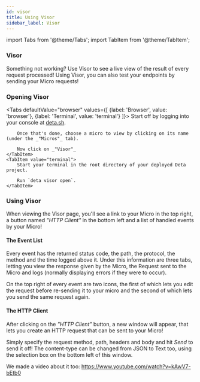 ```yaml
---
id: visor
title: Using Visor
sidebar_label: Visor
---
```

import Tabs from '@theme/Tabs';
import TabItem from '@theme/TabItem';

### Visor

Something not working? Use Visor to see a live view of the result of every request processed! Using Visor, you can also test your endpoints by sending your Micro requests!

### Opening Visor
<Tabs 
    defaultValue="browser" 
    values={[
    {label: 'Browser', value: 'browser'},
    {label: 'Terminal', value: 'terminal'}
    ]}>
    <TabItem value="browser">
        Start off by logging into your console at [deta.sh](https://deta.sh).

        Once that's done, choose a micro to view by clicking on its name (under the _"Micros"_ tab).

        Now click on _"Visor"_
    </TabItem>
    <TabItem value="terminal">
        Start your terminal in the root directory of your deployed Deta project.

        Run `deta visor open`.
    </TabItem>
</Tabs>

### Using Visor
When viewing the Visor page, you'll see a link to your Micro in the top right, a button named _"HTTP Client"_ in the bottom left and a list of handled events by your Micro!

#### The Event List
Every event has the returned status code, the path, the protocol, the method and the time logged above it. Under this information are three  tabs, letting you view the response given by the Micro, the Request sent to the Micro and logs (normally displaying errors if they were to occur).

On the top right of every event are two icons, the first of which lets you edit the request before re-sending it to your micro and the second of which lets you send the same request again.

#### The HTTP Client
After clicking on the _"HTTP Client"_ button, a new window will appear, that lets you create an HTTP request that can be sent to your Micro!

Simply specify the request method, path, headers and body and hit _Send_ to send it off! The content-type can be changed from JSON to Text too, using the selection box on the bottom left of this window.

We made a video about it too: https://www.youtube.com/watch?v=kAwV7-bEtb0
